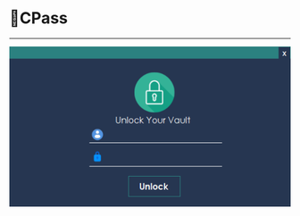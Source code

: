 # 🔐CPass
****
![Screenshot from program](https://github.com/JakeCallcut/CPass/blob/main/CPass/bin/Dependencies/mainSC.png "Screenshot")
 
